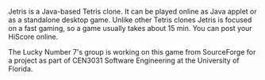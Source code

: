 Jetris is a Java-based Tetris clone. It can be played online as Java applet or as a standalone desktop game. Unlike other Tetris clones Jetris is focused on a fast gaming, so a game usually takes about 15 min. You can post your HiScore online.

The Lucky Number 7's group is working on this game from SourceForge for a project as part of CEN3031 Software Engineering at the University of Florida.